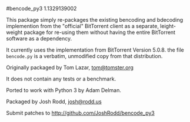 #bencode\_py3 1.1329139002

This package simply re-packages the existing bencoding and bdecoding
implemention from the "official" BitTorrent client as a separate,
leight-weight package for re-using them without having the entire
BitTorrent software as a dependency.

It currently uses the implementation from BitTorrent Version 5.0.8.
the file ```bencode.py``` is a verbatim, unmodified copy from that
distribution.

Originally packaged by Tom Lazar, tom@tomster.org

It does not contain any tests or a benchmark.

Ported to work with Python 3 by Adam Delman.

Packaged by Josh Rodd, josh@rodd.us

Submit patches to http://github.com/JoshRodd/bencode_py3

